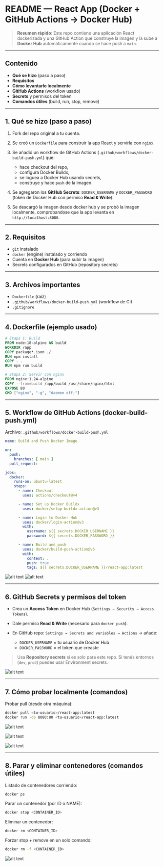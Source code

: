 # README — React App (Docker + GitHub Actions -> Docker Hub)

> **Resumen rápido**: Este repo contiene una aplicación React dockerizada y una GitHub Action que construye la imagen y la sube a **Docker Hub** automáticamente cuando se hace push a `main`.

---

## Contenido

* **Qué se hizo** (paso a paso)
* **Requisitos**
* **Cómo levantarlo localmente**
* **GitHub Actions** (workflow usado)
* **Secrets** y permisos del token
* **Comandos útiles** (build, run, stop, remove)

---

## 1. Qué se hizo (paso a paso)

1. Fork del repo original a tu cuenta.
2. Se creó un `Dockerfile` para construir la app React y servirla con `nginx`.
3. Se añadió un workflow de GitHub Actions (`.github/workflows/docker-build-push.yml`) que:

   * hace checkout del repo,
   * configura Docker Buildx,
   * se loguea a Docker Hub usando secrets,
   * construye y hace `push` de la imagen.
4. Se agregaron los **GitHub Secrets**: `DOCKER_USERNAME` y `DOCKER_PASSWORD` (token de Docker Hub con permiso **Read & Write**).
5. Se descargó la imagen desde docker hub y se probó la imagen localmente, comprobandose que la app levanta en `http://localhost:8080`.

---

## 2. Requisitos

* `git` instalado
* `docker` (engine) instalado y corriendo
* Cuenta en **Docker Hub** (para subir la imagen)
* Secrets configurados en GitHub (repository secrets)

---

## 3. Archivos importantes

* `Dockerfile` (raíz)
* `.github/workflows/docker-build-push.yml` (workflow de CI)
* `.gitignore`

---

## 4. Dockerfile (ejemplo usado)

```dockerfile
# Etapa 1: Build
FROM node:18-alpine AS build
WORKDIR /app
COPY package*.json ./
RUN npm install
COPY . .
RUN npm run build

# Etapa 2: Servir con nginx
FROM nginx:1.24-alpine
COPY --from=build /app/build /usr/share/nginx/html
EXPOSE 80
CMD ["nginx", "-g", "daemon off;"]
```

---

## 5. Workflow de GitHub Actions (docker-build-push.yml)

Archivo: `.github/workflows/docker-build-push.yml`

```yaml
name: Build and Push Docker Image

on:
  push:
    branches: [ main ]
  pull_request:

jobs:
  docker:
    runs-on: ubuntu-latest
    steps:
      - name: Checkout
        uses: actions/checkout@v4

      - name: Set up Docker Buildx
        uses: docker/setup-buildx-action@v3

      - name: Login to Docker Hub
        uses: docker/login-action@v3
        with:
          username: ${{ secrets.DOCKER_USERNAME }}
          password: ${{ secrets.DOCKER_PASSWORD }}

      - name: Build and push
        uses: docker/build-push-action@v6
        with:
          context: .
          push: true
          tags: ${{ secrets.DOCKER_USERNAME }}/react-app:latest
```
![alt text](<Imagen de WhatsApp 2025-09-17 a las 14.08.58_2338582a.jpg>)
![alt text](<Imagen de WhatsApp 2025-09-17 a las 14.09.14_ff649e9b.jpg>)

---

## 6. GitHub Secrets y permisos del token

* Crea un **Access Token** en Docker Hub (`Settings → Security → Access Tokens`).
* Dale permiso **Read & Write** (necesario para `docker push`).
* En GitHub repo: `Settings → Secrets and variables → Actions` → añade:

  * `DOCKER_USERNAME` = tu usuario de Docker Hub
  * `DOCKER_PASSWORD` = el token que creaste

> Usa **Repository secrets** si es solo para este repo. Si tenés entornos (`dev`, `prod`) puedes usar Environment secrets.

![alt text](<Imagen de WhatsApp 2025-09-17 a las 14.09.40_9c261726.jpg>)

---

## 7. Cómo probar localmente (comandos)
Probar pull (desde otra máquina):

```bash
docker pull <tu-usuario>/react-app:latest
docker run -dp 8080:80 <tu-usuario>/react-app:latest
```

![alt text](<Imagen de WhatsApp 2025-09-17 a las 14.12.49_4846ee69.jpg>)

![alt text](<Imagen de WhatsApp 2025-09-17 a las 14.13.21_c6cac0db.jpg>)

![alt text](<Imagen de WhatsApp 2025-09-17 a las 14.12.58_c8bb41b6.jpg>)

---

## 8. Parar y eliminar contenedores (comandos útiles)

Listado de contenedores corriendo:

```bash
docker ps
```

Parar un contenedor (por ID o NAME):

```bash
docker stop <CONTAINER_ID>
```

Eliminar un contenedor:

```bash
docker rm <CONTAINER_ID>
```

Forzar stop + remove en un solo comando:

```bash
docker rm -f <CONTAINER_ID>
```
![alt text](image.png)